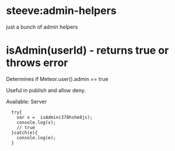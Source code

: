 steeve:admin-helpers
====================
just a bunch of admin helpers

isAdmin(userId) - returns true or throws error
==========================
Determines if Meteor.user().admin == true

Useful in publish and allow deny.

Available: Server

````
  try{
    var x =  isAdmin(378hshe8js);
    console.log(x);
    // true
  }catch(e){
    console.log(e);
  }

````

